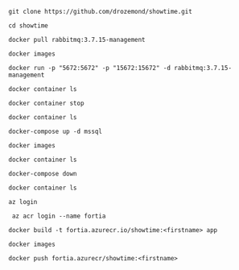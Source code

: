 ```
git clone https://github.com/drozemond/showtime.git
```
```
cd showtime
```
```
docker pull rabbitmq:3.7.15-management 
```
```
docker images
```
```
docker run -p "5672:5672" -p "15672:15672" -d rabbitmq:3.7.15-management  
```
```
docker container ls
```
```
docker container stop 
```
```
docker container ls
```
```
docker-compose up -d mssql
```
```
docker images
```
```
docker container ls
```
```
docker-compose down
```
```
docker container ls
```
```
az login
```
```
 az acr login --name fortia
```
```
docker build -t fortia.azurecr.io/showtime:<firstname> app    
```
```
docker images
```
```
docker push fortia.azurecr/showtime:<firstname>
```
